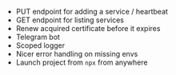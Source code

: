 - PUT endpoint for adding a service / heartbeat
- GET endpoint for listing services
- Renew acquired certificate before it expires
- Telegram bot
- Scoped logger
- Nicer error handling on missing envs
- Launch project from `npx` from anywhere
